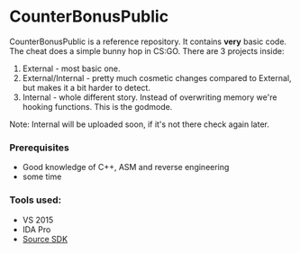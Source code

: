 # CounterBonusPublic
CounterBonusPublic is a reference repository. It contains **very** basic code. The cheat does a simple bunny hop in CS:GO. There are 3 projects inside:

1. External - most basic one. 
2. External/Internal - pretty much cosmetic changes compared to External, but makes it a bit harder to detect. 
3. Internal - whole different story. Instead of overwriting memory we're hooking functions. This is the godmode. 

Note: Internal will be uploaded soon, if it's not there check again later.

### Prerequisites
  - Good knowledge of C++, ASM and reverse engineering
  - some time

### Tools used:
  - VS 2015
  - IDA Pro
  - [Source SDK](https://github.com/ValveSoftware/source-sdk-2013)

